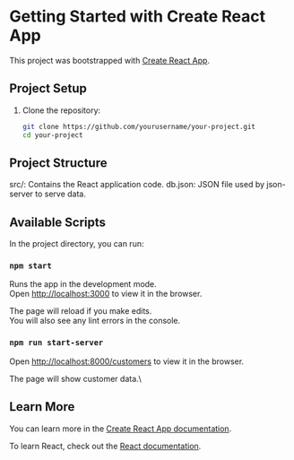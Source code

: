 # Getting Started with Create React App

This project was bootstrapped with [Create React App](https://github.com/facebook/create-react-app).

## Project Setup

1. Clone the repository:

   ```bash
   git clone https://github.com/yourusername/your-project.git
   cd your-project
   ```

## Project Structure

src/: Contains the React application code.
db.json: JSON file used by json-server to serve data.

## Available Scripts

In the project directory, you can run:

### `npm start`

Runs the app in the development mode.\
Open [http://localhost:3000](http://localhost:3000) to view it in the browser.

The page will reload if you make edits.\
You will also see any lint errors in the console.

### `npm run start-server`

Open [http://localhost:8000/customers](http://localhost:8000/customers) to view it in the browser.

The page will show customer data.\

## Learn More

You can learn more in the [Create React App documentation](https://facebook.github.io/create-react-app/docs/getting-started).

To learn React, check out the [React documentation](https://reactjs.org/).
